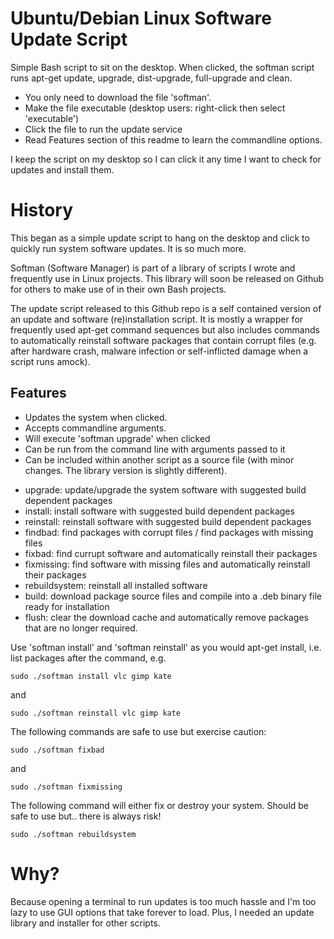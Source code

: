# Ubuntu/Debian Linux Software Update Script
Simple Bash script to sit on the desktop. When clicked, the softman script runs apt-get update, upgrade, dist-upgrade, full-upgrade and clean.

* You only need to download the file 'softman'.
* Make the file executable (desktop users: right-click then select 'executable')
* Click the file to run the update service
* Read Features section of this readme to learn the commandline options.

I keep the script on my desktop so I can click it any time I want to check for updates and install them.

# History
This began as a simple update script to hang on the desktop and click to quickly run system software updates. It is so much more.

Softman (Software Manager) is part of a library of scripts I wrote and frequently use in Linux projects. This library will soon be released on Github for others to make use of in their own Bash projects.

The update script released to this Github repo is a self contained version of an update and software (re)installation script. It is mostly a wrapper for frequently used apt-get command sequences but also includes commands to automatically reinstall software packages that contain corrupt files (e.g. after hardware crash, malware infection or self-inflicted damage when a script runs amock).

## Features

* Updates the system when clicked.
* Accepts commandline arguments.
* Will execute 'softman upgrade' when clicked
* Can be run from the command line with arguments passed to it
* Can be included within another script as a source file (with minor changes. The library version is slightly different).

- upgrade: update/upgrade the system software with suggested build dependent packages
- install: install software with suggested build dependent packages
- reinstall: reinstall software with suggested build dependent packages
- findbad: find packages with corrupt files / find packages with missing files
- fixbad: find currupt software and automatically reinstall their packages
- fixmissing: find software with missing files and automatically reinstall their packages
- rebuildsystem: reinstall all installed software
- build: download package source files and compile into a .deb binary file ready for installation
- flush: clear the download cache and automatically remove packages that are no longer required.

Use 'softman install' and 'softman reinstall' as you would apt-get install, i.e. list packages after the command, e.g.

```
sudo ./softman install vlc gimp kate
```
and
```
sudo ./softman reinstall vlc gimp kate
```

The following commands are safe to use but exercise caution:
```
sudo ./softman fixbad
```
and
```
sudo ./softman fixmissing
```

The following command will either fix or destroy your system. Should be safe to use but.. there is always risk!
```
sudo ./softman rebuildsystem
```

# Why?
Because opening a terminal to run updates is too much hassle and I'm too lazy to use GUI options that take forever to load. Plus, I needed an update library and installer for other scripts.
